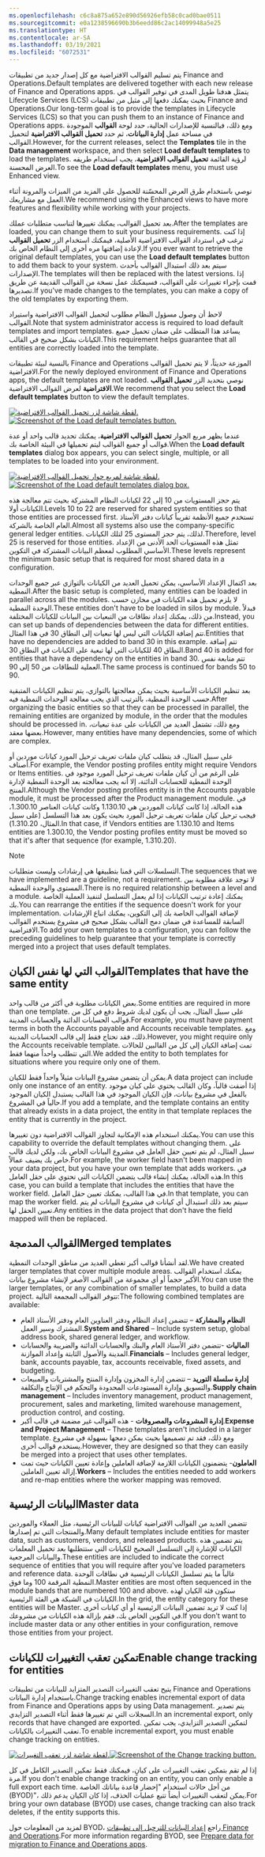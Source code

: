 ```yaml
---
ms.openlocfilehash: c6c8a875a652e890d56926efb58c0cad0bae0511
ms.sourcegitcommit: e0a1238596690b3b6eedd86c2ac14099948a5e25
ms.translationtype: HT
ms.contentlocale: ar-SA
ms.lasthandoff: 03/19/2021
ms.locfileid: "6072531"
---
```

<span data-ttu-id="ec654-101">يتم تسليم القوالب الافتراضية مع كل إصدار جديد من تطبيقات Finance and Operations.</span><span class="sxs-lookup"><span data-stu-id="ec654-101">Default templates are delivered together with each new release of Finance and Operations apps.</span></span> <span data-ttu-id="ec654-102">يتمثل هدفنا طويل المدى في توفير القوالب في Lifecycle Services (LCS) بحيث يمكنك دفعها إلى مثيل من تطبيقات Finance and Operations.</span><span class="sxs-lookup"><span data-stu-id="ec654-102">Our long-term goal is to provide the templates in Lifecycle Services (LCS) so that you can push them to an instance of Finance and Operations apps.</span></span> <span data-ttu-id="ec654-103">ومع ذلك، فبالنسبة للإصدارات الحالية، حدد لوحة **القوالب** الموجودة في مساحة عمل **إدارة البيانات**، ثم حدد **تحميل القوالب الافتراضية** لتحميل القوالب.</span><span class="sxs-lookup"><span data-stu-id="ec654-103">However, for the current releases, select the **Templates** tile in the **Data management** workspace, and then select **Load default templates** to load the templates.</span></span> <span data-ttu-id="ec654-104">لرؤية القائمة **تحميل القوالب الافتراضية**، يجب استخدام طريقه العرض المحسنة.</span><span class="sxs-lookup"><span data-stu-id="ec654-104">To see the **Load default templates** menu, you must use Enhanced view.</span></span>

<span data-ttu-id="ec654-105">نوصي باستخدام طرق العرض المحسّنة للحصول على المزيد من الميزات والمرونة أثناء العمل مع مشاريعك.</span><span class="sxs-lookup"><span data-stu-id="ec654-105">We recommend using the Enhanced views to have more features and flexibility while working with your projects.</span></span>
 
<span data-ttu-id="ec654-106">بعد تحميل القوالب، يمكنك تغييرها لتناسب متطلبات عملك.</span><span class="sxs-lookup"><span data-stu-id="ec654-106">After the templates are loaded, you can change them to suit your business requirements.</span></span> <span data-ttu-id="ec654-107">إذا كنت ترغب في استرداد القوالب الافتراضية الأصلية، فيمكنك استخدام الزر **تحميل القوالب** لإعادة إضافتها مره أخرى إلى النظام الخاص بك.</span><span class="sxs-lookup"><span data-stu-id="ec654-107">If you ever want to retrieve the original default templates, you can use the **Load default templates** button to add them back to your system.</span></span> <span data-ttu-id="ec654-108">سيتم بعد ذلك استبدال القوالب بأحدث الإصدارات.</span><span class="sxs-lookup"><span data-stu-id="ec654-108">The templates will then be replaced with the latest versions.</span></span> <span data-ttu-id="ec654-109">إذا قمت بإجراء تغييرات على القوالب، فسيمكنك عمل نسخة من القوالب القديمة عن طريق تصديرها.</span><span class="sxs-lookup"><span data-stu-id="ec654-109">If you've made changes to the templates, you can make a copy of the old templates by exporting them.</span></span>
 
<span data-ttu-id="ec654-110">لاحظ أن وصول مسؤول النظام مطلوب لتحميل القوالب الافتراضية واستيراد القوالب.</span><span class="sxs-lookup"><span data-stu-id="ec654-110">Note that system administrator access is required to load default templates and import templates.</span></span> <span data-ttu-id="ec654-111">يساعد هذا المتطلب على ضمان تحميل جميع الكيانات بشكل صحيح في القالب.</span><span class="sxs-lookup"><span data-stu-id="ec654-111">This requirement helps guarantee that all entities are correctly loaded into the template.</span></span>

<span data-ttu-id="ec654-112">بالنسبة لبيئة تطبيقات Finance and Operations الموزعة حديثاً، لا يتم تحميل القوالب الافتراضية.</span><span class="sxs-lookup"><span data-stu-id="ec654-112">For the newly deployed environment of Finance and Operations apps, the default templates are not loaded.</span></span> <span data-ttu-id="ec654-113">نوصي بتحديد الزر **تحميل القوالب الافتراضية** لعرض القوالب الافتراضية.</span><span class="sxs-lookup"><span data-stu-id="ec654-113">We recommend that you select the **Load default templates** button to view the default templates.</span></span> 
 
<span data-ttu-id="ec654-114">[![لقطة شاشة لزر تحميل القوالب الافتراضية.](../media/template.png)](../media/template.png#lightbox)</span><span class="sxs-lookup"><span data-stu-id="ec654-114">[![Screenshot of the Load default templates button.](../media/template.png)](../media/template.png#lightbox)</span></span>
 

<span data-ttu-id="ec654-115">عندما يظهر مربع الحوار **تحميل القوالب الافتراضية**، يمكنك تحديد قالب واحد أو عدة قوالب أو جميع القوالب ليتم تحميلها في البيئة الخاصة بك.</span><span class="sxs-lookup"><span data-stu-id="ec654-115">When the **Load default templates** dialog box appears, you can select single, multiple, or all templates to be loaded into your environment.</span></span>
 
<span data-ttu-id="ec654-116">[![لقطة شاشة لمربع حوار تحميل القوالب الافتراضية.](../media/load-default-template.png)](../media/load-default-template.png#lightbox)</span><span class="sxs-lookup"><span data-stu-id="ec654-116">[![Screenshot of the Load default templates dialog box.](../media/load-default-template.png)](../media/load-default-template.png#lightbox)</span></span>

<span data-ttu-id="ec654-117">يتم حجز المستويات من 10 إلى 22 لكيانات النظام المشتركة بحيث تتم معالجة هذه الكيانات أولا.</span><span class="sxs-lookup"><span data-stu-id="ec654-117">Levels 10 to 22 are reserved for shared system entities so that those entities are processed first.</span></span> <span data-ttu-id="ec654-118">تستخدم جميع الأنظمة تقريباً كيانات دفتر الأستاذ العام الخاصة بالشركة.</span><span class="sxs-lookup"><span data-stu-id="ec654-118">Almost all systems also use the company-specific general ledger entities.</span></span> <span data-ttu-id="ec654-119">لذلك، يتم حجز المستوى 25 لتلك الكيانات.</span><span class="sxs-lookup"><span data-stu-id="ec654-119">Therefore, level 25 is reserved for those entities.</span></span> <span data-ttu-id="ec654-120">تمثل هذه المستويات الحد الأدنى من الإعداد الأساسي المطلوب لمعظم البيانات المشتركة في التكوين.</span><span class="sxs-lookup"><span data-stu-id="ec654-120">These levels represent the minimum basic setup that is required for most shared data in a configuration.</span></span>

<span data-ttu-id="ec654-121">بعد اكتمال الإعداد الأساسي، يمكن تحميل العديد من الكيانات بالتوازي عبر جميع الوحدات النمطية.</span><span class="sxs-lookup"><span data-stu-id="ec654-121">After the basic setup is completed, many entities can be loaded in parallel across all the modules.</span></span> <span data-ttu-id="ec654-122">لا يلزم تحميل هذه الكيانات في مخازن حسب الوحدة النمطية.</span><span class="sxs-lookup"><span data-stu-id="ec654-122">These entities don't have to be loaded in silos by module.</span></span> <span data-ttu-id="ec654-123">فبدلاً من ذلك، يمكنك إعداد نطاقات من التبعيات بين البيانات للكيانات المختلفة.</span><span class="sxs-lookup"><span data-stu-id="ec654-123">Instead, you can set up bands of dependencies between the data for different entities.</span></span> <span data-ttu-id="ec654-124">تتم إضافة الكيانات التي ليس لها تبعيات إلى النطاق 30 في هذا المثال.</span><span class="sxs-lookup"><span data-stu-id="ec654-124">Entities that have no dependencies are added to band 30 in this example.</span></span> <span data-ttu-id="ec654-125">تتم إضافة النطاق 40 للكيانات التي لها تبعية على الكيانات في النطاق 30.</span><span class="sxs-lookup"><span data-stu-id="ec654-125">Band 40 is added for entities that have a dependency on the entities in band 30.</span></span> <span data-ttu-id="ec654-126">تتم متابعة نفس العملية للنطاقات من 50 إلى 90.</span><span class="sxs-lookup"><span data-stu-id="ec654-126">The same process is continued for bands 50 to 90.</span></span>

<span data-ttu-id="ec654-127">بعد تنظيم الكيانات الأساسية بحيث يمكن معالجتها بالتوازي، يتم تنظيم الكيانات المتبقية حسب الوحدة النمطية، بالترتيب الذي يجب معالجة الوحدات النمطية فيه.</span><span class="sxs-lookup"><span data-stu-id="ec654-127">After organizing the basic entities so that they can be processed in parallel, the remaining entities are organized by module, in the order that the modules should be processed in.</span></span> <span data-ttu-id="ec654-128">ومع ذلك، تشتمل العديد من الكيانات على عدة تبعيات، بعضها معقد.</span><span class="sxs-lookup"><span data-stu-id="ec654-128">However, many entities have many dependencies, some of which are complex.</span></span> 

<span data-ttu-id="ec654-129">على سبيل المثال، قد يتطلب كيان ملفات تعريف ترحيل المورد كيانات موردين أو أصناف.</span><span class="sxs-lookup"><span data-stu-id="ec654-129">For example, the Vendor posting profiles entity might require Vendors or Items entities.</span></span> <span data-ttu-id="ec654-130">على الرغم من أن كيان ملفات تعريف ترحيل المورد موجود في الوحدة النمطية للحسابات الدائنة، إلا أنه يجب معالجته بعد الوحدة النمطية لإدارة المنتج.</span><span class="sxs-lookup"><span data-stu-id="ec654-130">Although the Vendor posting profiles entity is in the Accounts payable module, it must be processed after the Product management module.</span></span> <span data-ttu-id="ec654-131">في هذه الحالة، إذا كانت كيانات الموردين هي 1.130.10 وكانت كيانات العناصر 1.300.10، فيجب ترحيل كيان ملفات تعريف ترحيل المورد بحيث يكون بعد هذا التسلسل (على سبيل المثال، 1.310.20).</span><span class="sxs-lookup"><span data-stu-id="ec654-131">In that case, if Vendors entities are 1.130.10 and Items entities are 1.300.10, the Vendor posting profiles entity must be moved so that it's after that sequence (for example, 1.310.20).</span></span>

> [!NOTE]
> <span data-ttu-id="ec654-132">التسلسلات التي قمنا بتطبيقها هي إرشادات وليست متطلبات.</span><span class="sxs-lookup"><span data-stu-id="ec654-132">The sequences that we have implemented are a guideline, not a requirement.</span></span> <span data-ttu-id="ec654-133">لا توجد علاقة مطلوبة بين المستوى والوحدة النمطية.</span><span class="sxs-lookup"><span data-stu-id="ec654-133">There is no required relationship between a level and a module.</span></span> <span data-ttu-id="ec654-134">يمكنك إعادة ترتيب الكيانات إذا لم يعمل التسلسل لتنفيذ العملية الخاصة بك.</span><span class="sxs-lookup"><span data-stu-id="ec654-134">You can rearrange the entities if the sequence doesn't work for your implementation.</span></span> <span data-ttu-id="ec654-135">لإضافة القوالب الخاصة بك إلى التكوين، يمكنك اتباع الإرشادات السابقة للمساعدة في ضمان دمج القالب بشكل صحيح في مشروع يستخدم القوالب الافتراضية.</span><span class="sxs-lookup"><span data-stu-id="ec654-135">To add your own templates to a configuration, you can follow the preceding guidelines to help guarantee that your template is correctly merged into a project that uses default templates.</span></span> 

## <a name="templates-that-have-the-same-entity"></a><span data-ttu-id="ec654-136">القوالب التي لها نفس الكيان</span><span class="sxs-lookup"><span data-stu-id="ec654-136">Templates that have the same entity</span></span> 

<span data-ttu-id="ec654-137">بعض الكيانات مطلوبة في أكثر من قالب واحد.</span><span class="sxs-lookup"><span data-stu-id="ec654-137">Some entities are required in more than one template.</span></span> <span data-ttu-id="ec654-138">على سبيل المثال، يجب أن يكون لديك شروط دفع في كل من قوالب الحسابات الدائنة والحسابات المدينة.</span><span class="sxs-lookup"><span data-stu-id="ec654-138">For example, you must have payment terms in both the Accounts payable and Accounts receivable templates.</span></span> <span data-ttu-id="ec654-139">ومع ذلك، فقد تحتاج فقط إلى قالب الحسابات المدينة.</span><span class="sxs-lookup"><span data-stu-id="ec654-139">However, you might require only the Accounts receivable template.</span></span> <span data-ttu-id="ec654-140">تمت إضافة الكيان إلى كل من القالبين للحالات التي تتطلب واحداً منهما فقط.</span><span class="sxs-lookup"><span data-stu-id="ec654-140">We added the entity to both templates for situations where you require only one of them.</span></span>

<span data-ttu-id="ec654-141">يمكن أن يتضمن مشروع البيانات مثيلاً واحداً فقط للكيان.</span><span class="sxs-lookup"><span data-stu-id="ec654-141">A data project can include only one instance of an entity.</span></span> <span data-ttu-id="ec654-142">إذا أضفت قالباً، وكان القالب يحتوي على كيان موجود بالفعل في مشروع بيانات، فإن الكيان الموجود في هذا القالب يستبدل الكيان الموجود حالياً في المشروع.</span><span class="sxs-lookup"><span data-stu-id="ec654-142">If you add a template, and the template contains an entity that already exists in a data project, the entity in that template replaces the entity that is currently in the project.</span></span>

<span data-ttu-id="ec654-143">يمكنك استخدام هذه الإمكانية لتجاوز القوالب الافتراضية دون تغييرها.</span><span class="sxs-lookup"><span data-stu-id="ec654-143">You can use this capability to override the default templates without changing them.</span></span> <span data-ttu-id="ec654-144">على سبيل المثال، لم يتم تعيين حقل العامل في مشروع البيانات الخاص بك، ولكن لديك قالب خاص بك يضيف عمالاً.</span><span class="sxs-lookup"><span data-stu-id="ec654-144">For example, the worker field hasn't been mapped in your data project, but you have your own template that adds workers.</span></span> <span data-ttu-id="ec654-145">في هذه الحالة، يمكنك إنشاء قالب يتضمن الكيانات التي تحتوي على حقل العامل.</span><span class="sxs-lookup"><span data-stu-id="ec654-145">In this case, you can build a template that includes the entities that have the worker field.</span></span> <span data-ttu-id="ec654-146">في هذا القالب، يمكنك تعيين حقل العامل.</span><span class="sxs-lookup"><span data-stu-id="ec654-146">In that template, you can map the worker field.</span></span> <span data-ttu-id="ec654-147">سيتم بعد ذلك استبدال أي كيانات في مشروع البيانات لم يتم تعيين الحقل لها.</span><span class="sxs-lookup"><span data-stu-id="ec654-147">Any entities in the data project that don't have the field mapped will then be replaced.</span></span>

## <a name="merged-templates"></a><span data-ttu-id="ec654-148">القوالب المدمجة</span><span class="sxs-lookup"><span data-stu-id="ec654-148">Merged templates</span></span> 

<span data-ttu-id="ec654-149">لقد أنشأنا قوالب أكبر تغطي العديد من مناطق الوحدات النمطية.</span><span class="sxs-lookup"><span data-stu-id="ec654-149">We have created larger templates that cover multiple module areas.</span></span> <span data-ttu-id="ec654-150">يمكنك استخدام القوالب الأكبر حجماً أو أي مجموعة من القوالب الأصغر لإنشاء مشروع بيانات.</span><span class="sxs-lookup"><span data-stu-id="ec654-150">You can use the larger templates, or any combination of smaller templates, to build a data project.</span></span> <span data-ttu-id="ec654-151">تتوفر القوالب المجمعة التالية:</span><span class="sxs-lookup"><span data-stu-id="ec654-151">The following combined templates are available:</span></span>

- <span data-ttu-id="ec654-152">**النظام والمشاركة** – تتضمن إعداد النظام ودفتر العناوين العام ودفتر الأستاذ العام المشترك وسير العمل.</span><span class="sxs-lookup"><span data-stu-id="ec654-152">**System and Shared** – Include system setup, global address book, shared general ledger, and workflow.</span></span>
- <span data-ttu-id="ec654-153">**الماليات** -تتضمن دفتر الأستاذ العام والبنك والحسابات الدائنة والضريبة والحسابات المدينة والأصول الثابتة وإعداد الموازنة.</span><span class="sxs-lookup"><span data-stu-id="ec654-153">**Financials** – Includes general ledger, bank, accounts payable, tax, accounts receivable, fixed assets, and budgeting.</span></span>
- <span data-ttu-id="ec654-154">**إدارة سلسلة التوريد** – تتضمن إدارة المخزون وإدارة المنتج والمشتريات والمبيعات والتسويق وإدارة المستودعات المحدودة والتحكم في الإنتاج والتكلفة.</span><span class="sxs-lookup"><span data-stu-id="ec654-154">**Supply chain management** – Includes inventory management, product management, procurement, sales and marketing, limited warehouse management, production control, and costing.</span></span>
- <span data-ttu-id="ec654-155">**إدارة المشروعات والمصروفات** - هذه القوالب غير مضمنة في قالب أكبر.</span><span class="sxs-lookup"><span data-stu-id="ec654-155">**Expense and Project Management** – These templates aren't included in a larger template.</span></span> <span data-ttu-id="ec654-156">ومع ذلك، فقد تم تصميمها بحيث يمكن دمجها بسهولة في مشروع يستخدم قوالب أخرى.</span><span class="sxs-lookup"><span data-stu-id="ec654-156">However, they are designed so that they can easily be merged into a project that uses other templates.</span></span>
- <span data-ttu-id="ec654-157">**العاملون**- يتضمنون الكيانات اللازمة لإضافة العاملين وإعادة تعيين الكيانات حيث تمت إزالة تعيين العاملين.</span><span class="sxs-lookup"><span data-stu-id="ec654-157">**Workers** – Includes the entities needed to add workers and re-map entities where the worker mapping was removed.</span></span>

## <a name="master-data"></a><span data-ttu-id="ec654-158">البيانات الرئيسية</span><span class="sxs-lookup"><span data-stu-id="ec654-158">Master data</span></span> 

<span data-ttu-id="ec654-159">تتضمن العديد من القوالب الافتراضية كيانات للبيانات الرئيسية، مثل العملاء والموردين والمنتجات التي تم إصدارها.</span><span class="sxs-lookup"><span data-stu-id="ec654-159">Many default templates include entities for master data, such as customers, vendors, and released products.</span></span> <span data-ttu-id="ec654-160">يتم تضمين هذه الكيانات للإشارة إلى التسلسل الصحيح للكيانات التي ستتطلبها بعد تحميل المعلمات والبيانات المرجعية.</span><span class="sxs-lookup"><span data-stu-id="ec654-160">These entities are included to indicate the correct sequence of entities that you will require after you've loaded parameters and reference data.</span></span> <span data-ttu-id="ec654-161">غالباً ما يتم تسلسل الكيانات الرئيسية في نطاقات الوحدة النمطية المرقمة 100 وما فوق.</span><span class="sxs-lookup"><span data-stu-id="ec654-161">Master entities are most often sequenced in the module bands that are numbered 100 and above.</span></span> <span data-ttu-id="ec654-162">ستكون فئة الكيان لهذه الكيانات في الشبكة هي الفئة الرئيسية.</span><span class="sxs-lookup"><span data-stu-id="ec654-162">In the grid, the entity category for these entities will be Master.</span></span> <span data-ttu-id="ec654-163">إذا كنت لا تريد تضمين البيانات الرئيسية أو أي كيانات أخرى في التكوين الخاص بك، فقم بإزالة هذه الكيانات من مشروعك.</span><span class="sxs-lookup"><span data-stu-id="ec654-163">If you don't want to include master data or any other entities in your configuration, remove those entities from your project.</span></span>

## <a name="enable-change-tracking-for-entities"></a><span data-ttu-id="ec654-164">تمكين تعقب التغييرات للكيانات</span><span class="sxs-lookup"><span data-stu-id="ec654-164">Enable change tracking for entities</span></span> 

<span data-ttu-id="ec654-165">يتيح تعقب التغييرات التصدير المتزايد للبيانات من تطبيقات Finance and Operations باستخدام إدارة البيانات.</span><span class="sxs-lookup"><span data-stu-id="ec654-165">Change tracking enables incremental export of data from Finance and Operations apps by using Data management.</span></span> <span data-ttu-id="ec654-166">يتم تصدير السجلات التي تم تغييرها فقط أثناء التصدير التزايدي.</span><span class="sxs-lookup"><span data-stu-id="ec654-166">In an incremental export, only records that have changed are exported.</span></span> <span data-ttu-id="ec654-167">لتمكين التصدير التزايدي، يجب تمكين تعقب التغييرات بالكيانات.</span><span class="sxs-lookup"><span data-stu-id="ec654-167">To enable incremental export, you must enable change tracking on entities.</span></span> 
 
<span data-ttu-id="ec654-168">[![لقطة شاشة لزر تعقب التغييرات.](../media/change-tracking.png)](../media/change-tracking.png#lightbox)</span><span class="sxs-lookup"><span data-stu-id="ec654-168">[![Screenshot of the Change tracking button.](../media/change-tracking.png)](../media/change-tracking.png#lightbox)</span></span>

<span data-ttu-id="ec654-169">إذا لم تقم بتمكين تعقب التغييرات على كيانٍ، فيمكنك فقط تمكين التصدير الكامل في كل مرة.</span><span class="sxs-lookup"><span data-stu-id="ec654-169">If you don't enable change tracking on an entity, you can only enable a full export each time.</span></span> <span data-ttu-id="ec654-170">من أجل حالات استخدام "إحضار قاعدة بياناتك الخاصة (BYOD)"، يمكن لتعقب التغييرات أيضاً تتبع عمليات الحذف، إذا كان الكيان يدعم ذلك.</span><span class="sxs-lookup"><span data-stu-id="ec654-170">For bring your own database (BYOD) use cases, change tracking can also track deletes, if the entity supports this.</span></span>

<span data-ttu-id="ec654-171">لمزيد من المعلومات حول BYOD، راجع [إعداد البيانات للترحيل إلى تطبيقات Finance and Operations](https://docs.microsoft.com/learn/modules/prepare-data-migration-finance-operations/?azure-portal=true).</span><span class="sxs-lookup"><span data-stu-id="ec654-171">For more information regarding BYOD, see [Prepare data for migration to Finance and Operations apps](https://docs.microsoft.com/learn/modules/prepare-data-migration-finance-operations/?azure-portal=true).</span></span>

